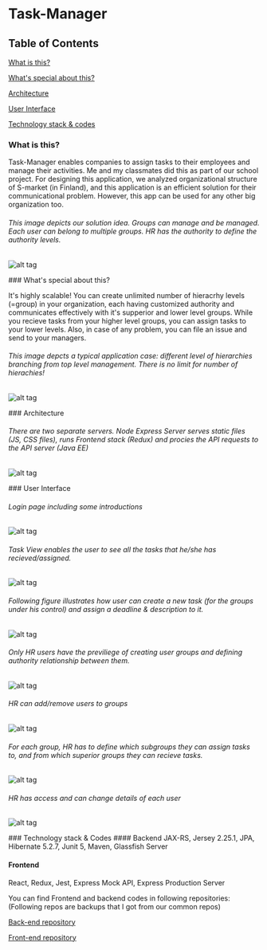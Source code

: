# Task-Manager

## Table of Contents
[What is this?](#whatisthis) 

[What's special about this?](#special) 

[Architecture](#Architecture)  

[User Interface](#look) 

[Technology stack & codes](#stack)


### What is this?
<a name="whatisthis"/>
Task-Manager enables companies to assign tasks to their employees and manage their activities. 
Me and my classmates did this as part of our school project. For designing this application, we analyzed organizational structure of S-market (in Finland), and this application is an efficient solution for their communicational problem. However, this app can be used for any other big organization too. 

###### This image depicts our solution idea. Groups can manage and be managed. Each user can belong to multiple groups. HR has the authority to define the authority levels.
![alt tag](https://github.com/anderson-martin/Task-Manager/blob/master/pictures/eight.jpg)

<a name="special"/>
### What's special about this?

It's highly scalable! You can create unlimited number of hieracrhy levels (=group) in your organization, each having customized authority and communicates effectively with it's supperior and lower level groups. While you recieve tasks from your higher level groups, you can assign tasks to your lower levels. Also, in case of any problem, you can file an issue and send to your managers.

###### This image depcts a typical application case: different level of hierarchies branching from top level management. There is no limit for number of hierachies!
![alt tag](https://github.com/anderson-martin/Task-Manager/blob/master/pictures/nine.jpg)

<a name="Architecture"/>
### Architecture

###### There are two separate servers. Node Express Server serves static files (JS, CSS files), runs Frontend stack (Redux) and procies the API requests to the API server (Java EE)
![alt tag](https://github.com/anderson-martin/Task-Manager/blob/master/pictures/ten.jpg)

<a name="look"/>
### User Interface

###### Login page including some introductions
![alt tag](https://github.com/anderson-martin/Task-Manager/blob/master/pictures/one.png)


###### Task View enables the user to see all the tasks that he/she has recieved/assigned. 
![alt tag](https://github.com/anderson-martin/Task-Manager/blob/master/pictures/two.jpg)


###### Following figure illustrates how user can create a new task (for the groups under his control) and assign a deadline & description to it.
![alt tag](https://github.com/anderson-martin/Task-Manager/blob/master/pictures/three.jpg)


###### Only HR users have the previliege of creating user groups and defining authority relationship between them.
![alt tag](https://github.com/anderson-martin/Task-Manager/blob/master/pictures/four.jpg)


###### HR can add/remove users to groups
![alt tag](https://github.com/anderson-martin/Task-Manager/blob/master/pictures/five.jpg)


###### For each group, HR has to define which subgroups they can assign tasks to, and from which superior groups they can recieve tasks.
![alt tag](https://github.com/anderson-martin/Task-Manager/blob/master/pictures/six.jpg)


###### HR has access and can change details of each user
![alt tag](https://github.com/anderson-martin/Task-Manager/blob/master/pictures/seven.jpg)

<a name="stack"/>
### Technology stack & Codes
#### Backend
JAX-RS, Jersey 2.25.1, JPA, Hibernate 5.2.7, Junit 5, Maven, Glassfish Server

#### Frontend
React, Redux, Jest, Express Mock API, Express Production Server

You can find Frontend and backend codes in following repositories:
(Following repos are backups that I got from our common repos)

[Back-end repository](https://github.com/anderson-martin/TaskManager-Backend)

[Front-end repository](https://github.com/anderson-martin/TaskManager-FrontEnd)










